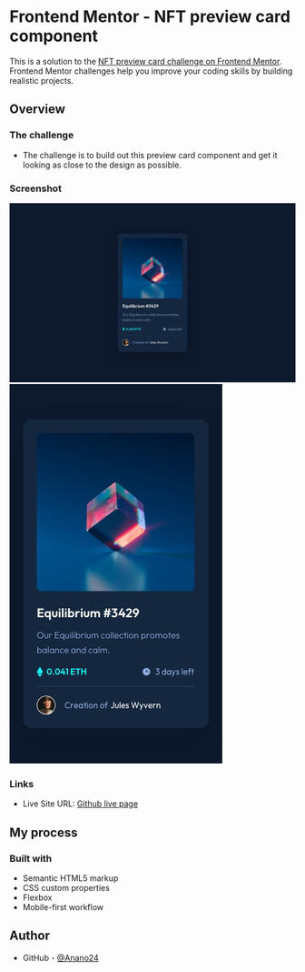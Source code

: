 # Frontend Mentor - NFT preview card component

This is a solution to the [NFT preview card challenge on Frontend Mentor](https://www.frontendmentor.io/challenges/nft-preview-card-component-SbdUL_w0U).
Frontend Mentor challenges help you improve your coding skills by building realistic projects. 

## Overview

### The challenge

- The challenge is to build out this preview card component and get it looking as close to the design as possible.

### Screenshot

![Design of Desktop versions](./design/desktop-design.jpg)
![Design of Mobile versions](./design/mobile-design.jpg)

### Links

- Live Site URL: [Github live page](https://anano24.github.io/NFT-preview-card-component/)

## My process

### Built with

- Semantic HTML5 markup
- CSS custom properties
- Flexbox
- Mobile-first workflow

## Author

- GitHub - [@Anano24](https://github.com/Anano24)
